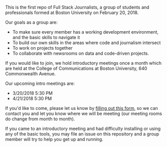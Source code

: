 This is the first repo of Full Stack Journalists, a group of students and
professionals formed at Boston University on February 20, 2018.

Our goals as a group are:

* To make sure every member has a working development environment, and the basic skills to navigate it
* To build our own skills in the areas where code and journalism intersect
* To work on projects together
* To collaborate with newsrooms on data and code-driven projects.

If you would like to join, we hold introductory meetings once a month
which are held at the College of Communications at Boston University,
640 Commonwealth Avenue.

Our upcoming intro meetings are:

* 3/20/2018 5:30 PM
* 4/21/2018 5:30 PM

If you'd like to come, please let us know by [filling out this form](https://docs.google.com/forms/d/e/1FAIpQLSfhC6QR9eTbg1G0t2K-DJDVaB5XS2i4PAMpmhyzcZWhq-QbYA/viewform?usp=sf_link),
so we can contact you and let you know where we will be meeting (our meeting
rooms do change from month to month).

If you came to an introductory meeting and had difficulty installing
or using any of the basic tools, you may file an issue on this repository
and a group member will try to help you get up and running.
